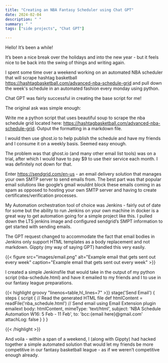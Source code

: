```yaml
---
title: "Creating an NBA Fantasy Scheduler using Chat GPT"
date: 2024-02-04
description: " "
summary: " "
tags: ["side projects", "Chat GPT"]

---
```


Hello! It’s been a while!

It’s been a nice break over the holidays and into the new year - but it feels nice to be back into the swing of things and writing again. 

I spent some time over a weekend working on an automated NBA scheduler that will scrape hashtag basketball https://hashtagbasketball.com/advanced-nba-schedule-grid and pull down the week's schedule in an automated fashion every monday using python. 

Chat GPT was fairly successful in creating the base script for me! 

The original ask was simple enough: 

Write me a python script that uses beautiful soup to scrape the nba schedule grid located here: https://hashtagbasketball.com/advanced-nba-schedule-grid. Output the formatting in a markdown file.

I would then use ghost.io to help publish the schedule and have my friends and I consume it on a weekly basis. Seemed easy enough.

The problem was that ghost.io (and many other email list tools) was on a trial, after which I would have to pay $9 to use their service each month. I was definitely not down for that. 

Enter https://sendgrid.com/en-us - an email delivery solution that manages your own SMTP server to send emails from. The best part was that popular email solutions like google’s gmail wouldnt block these emails coming in as spam as opposed to hosting your own SMTP server and having to create certificates/verification processes. 

My Automation orchestration tool of choice was Jenkins - fairly out of date for some but the ability to run Jenkins on your own machine in docker is a great way to get automation going for a simple project like this. I pulled down the LTS jenkins image and configured sendgrid’s SMPT information to get started with sending emails.

The GPT request changed to accommodate the fact that email bodies in Jenkins only support HTML templates as a body replacement and not markdown. Gippty (my way of saying GPT) handled this very easily.

{{< figure
    src="images/email.png"
    alt="Example email that gets sent out every week"
    caption="Example email that gets sent out every week"
    >}}

I created a simple Jenkinsfile that would take in the output of my python script (nba-schedule.html) and have it emailed to my friends and I to use in our fantasy league preparations. 

{{< highlight groovy "linenos=table,hl_lines=7" >}}
stage('Send Email') {
    steps {
        script {
            // Read the generated HTML file
            def htmlContent = readFile('nba_schedule.html')
            // Send email using Email Extension plugin
            emailext body: htmlContent,
                      mimeType: 'text/html',
                      subject: 'NBA Schedule Automation W16: 5 Feb - 11 Feb',
                      to: 'bcc:{email here}@gmail.com'
                      attachLog: false
        }
    }
}

{{< /highlight >}}

And voila - within a span of a weekend, I (along with Gippty) had hacked together a simple automated solution that would let my friends be more competitive in our fantasy basketball league - as if we weren’t competitive enough already. 
